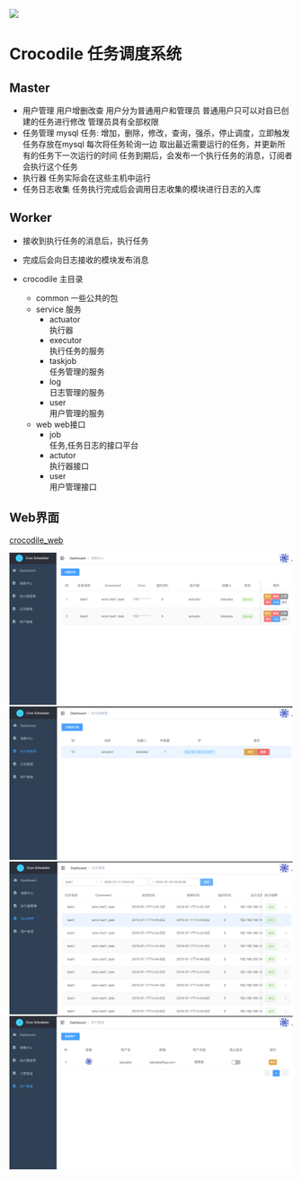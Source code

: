 ![](https://img.shields.io/badge/language-golang-orange.svg)
# Crocodile 任务调度系统


## Master
- 用户管理
  用户增删改查 
  用户分为普通用户和管理员 普通用户只可以对自已创建的任务进行修改 管理员具有全部权限
- 任务管理 mysql
  任务: 增加，删除，修改，查询，强杀，停止调度，立即触发
  任务存放在mysql 每次将任务轮询一边 取出最近需要运行的任务，并更新所有的任务下一次运行的时间
  任务到期后，会发布一个执行任务的消息，订阅者会执行这个任务
- 执行器 
  任务实际会在这些主机中运行
- 任务日志收集
  任务执行完成后会调用日志收集的模块进行日志的入库

 
## Worker
- 接收到执行任务的消息后，执行任务
- 完成后会向日志接收的模块发布消息

- crocodile
  主目录
  - common
    一些公共的包
  - service
    服务
    - actuator  
      执行器
    - executor  
      执行任务的服务
    - taskjob  
      任务管理的服务
    - log  
      日志管理的服务
    - user  
      用户管理的服务
  - web
    web接口
    - job  
    任务,任务日志的接口平台
    - actutor  
    执行器接口
    - user  
    用户管理接口
    
 
## Web界面
[crocodile_web](https://github.com/labulaka521/crocodile_web/tree/permission-control)

![](image/job.png)
![](image/actuator.png)
![](image/log.png)
![](image/user.png)

